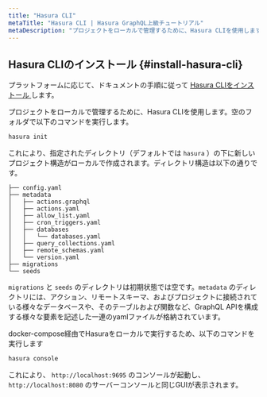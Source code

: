 ```yaml
---
title: "Hasura CLI"
metaTitle: "Hasura CLI | Hasura GraphQL上級チュートリアル"
metaDescription: "プロジェクトをローカルで管理するために、Hasura CLIを使用します。空のフォルダで以下のコマンドを実行します"
---
```


## Hasura CLIのインストール {#install-hasura-cli}

プラットフォームに応じて、ドキュメントの手順に従って [ Hasura CLIをインストール ](https://hasura.io/docs/latest/graphql/core/hasura-cli/install-hasura-cli/) します。

プロジェクトをローカルで管理するために、Hasura CLIを使用します。空のフォルダで以下のコマンドを実行します。

```bash
hasura init
```

これにより、指定されたディレクトリ（デフォルトでは `hasura` ）の下に新しいプロジェクト構造がローカルで作成されます。ディレクトリ構造は以下の通りです。

```
├── config.yaml
├── metadata
│   ├── actions.graphql
│   ├── actions.yaml
│   ├── allow_list.yaml
│   ├── cron_triggers.yaml
│   ├── databases
│   │   └── databases.yaml
│   ├── query_collections.yaml
│   ├── remote_schemas.yaml
│   └── version.yaml
├── migrations
└── seeds
```

`migrations` と `seeds` のディレクトリは初期状態では空です。`metadata` のディレクトリには、アクション、リモートスキーマ、およびプロジェクトに接続されている様々なデータベースや、そのテーブルおよび関数など、GraphQL APIを構成する様々な要素を記述した一連のyamlファイルが格納されています。

docker-compose経由でHasuraをローカルで実行するため、以下のコマンドを実行します

```bash
hasura console
```

これにより、 `http://localhost:9695` のコンソールが起動し、 `http://localhost:8080` のサーバーコンソールと同じGUIが表示されます。
